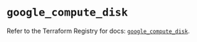 # `google_compute_disk`

Refer to the Terraform Registry for docs: [`google_compute_disk`](https://registry.terraform.io/providers/hashicorp/google-beta/6.4.0/docs/resources/google_compute_disk).
